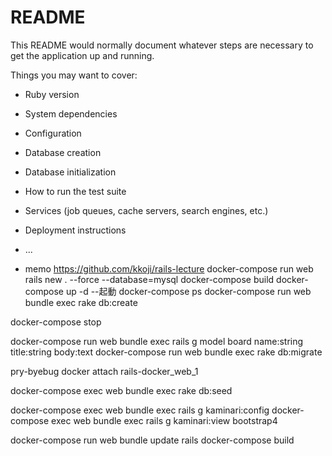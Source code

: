 # README

This README would normally document whatever steps are necessary to get the
application up and running.

Things you may want to cover:

* Ruby version

* System dependencies

* Configuration

* Database creation

* Database initialization

* How to run the test suite

* Services (job queues, cache servers, search engines, etc.)

* Deployment instructions

* ...

* memo
https://github.com/kkoji/rails-lecture
docker-compose run web rails new . --force --database=mysql
docker-compose build
docker-compose up -d   --起動
docker-compose ps
docker-compose run web bundle exec rake db:create

docker-compose stop

docker-compose run web bundle exec rails g model board name:string title:string body:text
docker-compose run web bundle exec rake db:migrate

pry-byebug
docker attach rails-docker_web_1


docker-compose exec web bundle exec rake db:seed

docker-compose exec web bundle exec rails g kaminari:config
docker-compose exec web bundle exec rails g kaminari:view bootstrap4


 docker-compose run web bundle update rails
 docker-compose build
 